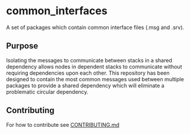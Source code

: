 # common_interfaces
A set of packages which contain common interface files (.msg and .srv).


## Purpose

Isolating the messages to communicate between stacks in a shared dependency allows nodes in dependent stacks to communicate without requiring dependencies upon each other.
This repository has been designed to contain the most common messages used between multiple packages to provide a shared dependency which will eliminate a problematic circular dependency.

## Contributing 

For how to contribute see [CONTRIBUTING.md](common_interfaces/CONTRIBUTING.md)
